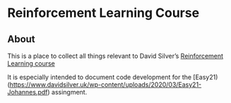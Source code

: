 Reinforcement Learning Course
================

## About

This is a place to collect all things relevant to David Silver’s
[Reinforcement Learning course](https://www.davidsilver.uk/teaching/)

It is especially intended to document code development for the
\[Easy21)(<https://www.davidsilver.uk/wp-content/uploads/2020/03/Easy21-Johannes.pdf>)
assingment.
